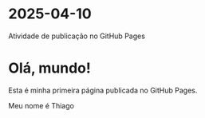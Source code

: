 # 2025-04-10
Atividade de publicação no GitHub Pages
<!DOCTYPE html>
<html lang="pt-BR">
<head>
<meta charset="UTF-8">
<title>Minha Primeira Página</title>
</head>
<body>

<h1>Olá, mundo!</h1>
<p>Esta é minha primeira página publicada no GitHub Pages.</p>
</body>
<p>Meu nome é Thiago</p>
</html>
